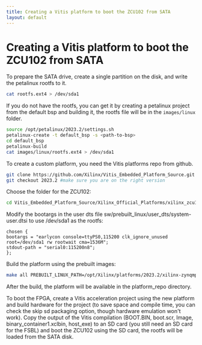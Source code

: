```yaml
---
title: Creating a Vitis platform to boot the ZCU102 from SATA
layout: default
---
```

# Creating a Vitis platform to boot the ZCU102 from SATA
To prepare the SATA drive, create a single partition on the disk, and write the petalinux rootfs to it.
```sh
cat rootfs.ext4 > /dev/sda1
```
If you do not have the rootfs, you can get it by creating a petalinux project from the default bsp and building it, the rootfs file will be in the ```images/linux``` folder.
```sh
source /opt/petalinux/2023.2/settings.sh
petalinux-create -t default_bsp -s <path-to-bsp>
cd default_bsp
petalinux-build
cat images/linux/rootfs.ext4 > /dev/sda1
```
To create a custom platform, you need the Vitis platforms repo from github.
```sh
git clone https://github.com/Xilinx/Vitis_Embedded_Platform_Source.git
git checkout 2023.2 #make sure you are on the right version
```
Choose the folder for the ZCU102:
```sh
cd Vitis_Embedded_Platform_Source/Xilinx_Official_Platforms/xilinx_zcu102_base/
```
Modify the bootargs in the user dts file sw/prebuilt_linux/user_dts/system-user.dtsi to use /dev/sda1 as the rootfs:
```
chosen {
bootargs = "earlycon console=ttyPS0,115200 clk_ignore_unused root=/dev/sda1 rw rootwait cma=1536M";
stdout-path = "serial0:115200n8";
};
```
Build the platform using the prebuilt images:

```sh
make all PREBUILT_LINUX_PATH=/opt/Xilinx/platforms/2023.2/xilinx-zynqmp-common-v2023.2/
```
After the build, the platform will be available in the platform_repo directory.

To boot the FPGA, create a Vitis acceleration project using the new platform and build hardware for the project (to save space and compile time, you can check the skip sd packaging option, though hardware emulation won't work). Copy the output of the Vitis compilation (BOOT.BIN, boot.scr, Image, binary_container1.xclbin, host_exe) to an SD card (you still need an SD card for the FSBL) and boot the ZCU102 using the SD card, the rootfs will be loaded from the SATA disk.

